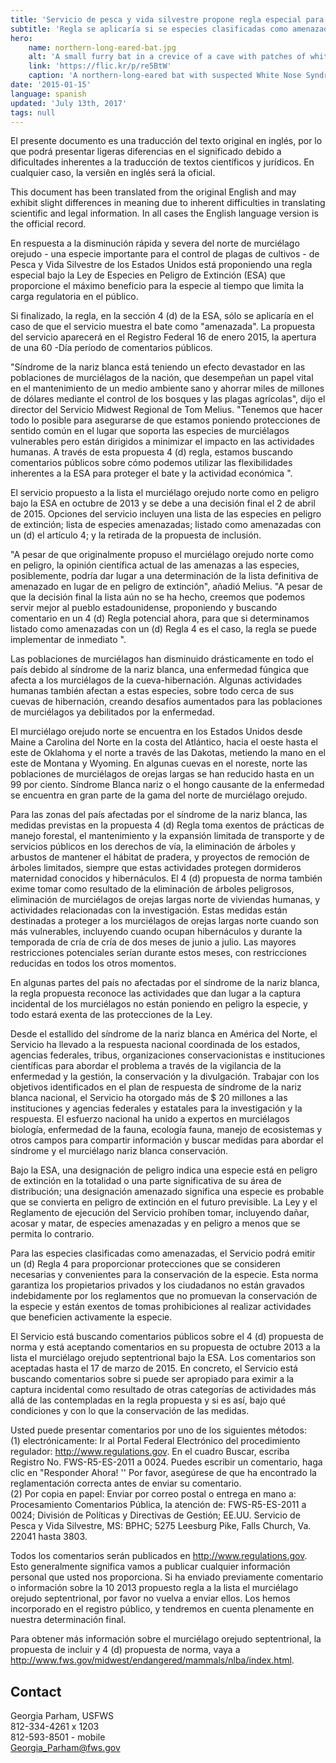 ```yaml
---
title: 'Servicio de pesca y vida silvestre propone regla especial para centrarse protecciones para el norte de largo-espigado bat'
subtitle: 'Regla se aplicaría si se especies clasificadas como amenazadas bajo la ley de especies en peligro'
hero:
    name: northern-long-eared-bat.jpg
    alt: 'A small furry bat in a crevice of a cave with patches of white fungus on its face and shoulder.'
    link: 'https://flic.kr/p/re5BtW'
    caption: 'A northern-long-eared bat with suspected White Nose Syndrome. Photo by Steve Taylor, University of Illinois.'
date: '2015-01-15'
language: spanish
updated: 'July 13th, 2017'
tags: null
---
```


El presente documento es una traducción del texto original en inglés, por lo que podrá presentar ligeras diferencias en el significado debido a dificultades inherentes a la traducción de textos científicos y jurídicos. En cualquier caso, la versiên en inglés será la oficial.

This document has been translated from the original English and may exhibit slight differences in meaning due to inherent difficulties in translating scientific and legal information. In all cases the English language version is the official record.

En respuesta a la disminución rápida y severa del norte de murciélago orejudo - una especie importante para el control de plagas de cultivos - de Pesca y Vida Silvestre de los Estados Unidos está proponiendo una regla especial bajo la Ley de Especies en Peligro de Extinción (ESA) que proporcione el máximo beneficio para la especie al tiempo que limita la carga regulatoria en el público.

Si finalizado, la regla, en la sección 4 (d) de la ESA, sólo se aplicaría en el caso de que el servicio muestra el bate como "amenazada". La propuesta del servicio aparecerá en el Registro Federal 16 de enero 2015, la apertura de una 60 -Día período de comentarios públicos.

"Síndrome de la nariz blanca está teniendo un efecto devastador en las poblaciones de murciélagos de la nación, que desempeñan un papel vital en el mantenimiento de un medio ambiente sano y ahorrar miles de millones de dólares mediante el control de los bosques y las plagas agrícolas", dijo el director del Servicio Midwest Regional de Tom Melius. "Tenemos que hacer todo lo posible para asegurarse de que estamos poniendo protecciones de sentido común en el lugar que soporta las especies de murciélagos vulnerables pero están dirigidos a minimizar el impacto en las actividades humanas. A través de esta propuesta 4 (d) regla, estamos buscando comentarios públicos sobre cómo podemos utilizar las flexibilidades inherentes a la ESA para proteger el bate y la actividad económica ".

El servicio propuesto a la lista el murciélago orejudo norte como en peligro bajo la ESA en octubre de 2013 y se debe a una decisión final el 2 de abril de 2015\. Opciones del servicio incluyen una lista de las especies en peligro de extinción; lista de especies amenazadas; listado como amenazadas con un (d) el artículo 4; y la retirada de la propuesta de inclusión.

"A pesar de que originalmente propuso el murciélago orejudo norte como en peligro, la opinión científica actual de las amenazas a las especies, posiblemente, podría dar lugar a una determinación de la lista definitiva de amenazado en lugar de en peligro de extinción", añadió Melius. "A pesar de que la decisión final la lista aún no se ha hecho, creemos que podemos servir mejor al pueblo estadounidense, proponiendo y buscando comentario en un 4 (d) Regla potencial ahora, para que si determinamos listado como amenazadas con un (d) Regla 4 es el caso, la regla se puede implementar de inmediato ".

Las poblaciones de murciélagos han disminuido drásticamente en todo el país debido al síndrome de la nariz blanca, una enfermedad fúngica que afecta a los murciélagos de la cueva-hibernación. Algunas actividades humanas también afectan a estas especies, sobre todo cerca de sus cuevas de hibernación, creando desafíos aumentados para las poblaciones de murciélagos ya debilitados por la enfermedad.

El murciélago orejudo norte se encuentra en los Estados Unidos desde Maine a Carolina del Norte en la costa del Atlántico, hacia el oeste hasta el este de Oklahoma y el norte a través de las Dakotas, metiendo la mano en el este de Montana y Wyoming. En algunas cuevas en el noreste, norte las poblaciones de murciélagos de orejas largas se han reducido hasta en un 99 por ciento. Síndrome Blanca nariz o el hongo causante de la enfermedad se encuentra en gran parte de la gama del norte de murciélago orejudo.

Para las zonas del país afectadas por el síndrome de la nariz blanca, las medidas previstas en la propuesta 4 (d) Regla toma exentos de prácticas de manejo forestal, el mantenimiento y la expansión limitada de transporte y de servicios públicos en los derechos de vía, la eliminación de árboles y arbustos de mantener el hábitat de pradera, y proyectos de remoción de árboles limitados, siempre que estas actividades protegen dormideros maternidad conocidos y hibernáculos. El 4 (d) propuesta de norma también exime tomar como resultado de la eliminación de árboles peligrosos, eliminación de murciélagos de orejas largas norte de viviendas humanas, y actividades relacionadas con la investigación. Estas medidas están destinadas a proteger a los murciélagos de orejas largas norte cuando son más vulnerables, incluyendo cuando ocupan hibernáculos y durante la temporada de cría de cría de dos meses de junio a julio. Las mayores restricciones potenciales serían durante estos meses, con restricciones reducidas en todos los otros momentos.

En algunas partes del país no afectadas por el síndrome de la nariz blanca, la regla propuesta reconoce las actividades que dan lugar a la captura incidental de los murciélagos no están poniendo en peligro la especie, y todo estará exenta de las protecciones de la Ley.

Desde el estallido del síndrome de la nariz blanca en América del Norte, el Servicio ha llevado a la respuesta nacional coordinada de los estados, agencias federales, tribus, organizaciones conservacionistas e instituciones científicas para abordar el problema a través de la vigilancia de la enfermedad y la gestión, la conservación y la divulgación. Trabajar con los objetivos identificados en el plan de respuesta de síndrome de la nariz blanca nacional, el Servicio ha otorgado más de $ 20 millones a las instituciones y agencias federales y estatales para la investigación y la respuesta. El esfuerzo nacional ha unido a expertos en murciélagos biología, enfermedad de la fauna, ecología fauna, manejo de ecosistemas y otros campos para compartir información y buscar medidas para abordar el síndrome y el murciélago nariz blanca conservación.

Bajo la ESA, una designación de peligro indica una especie está en peligro de extinción en la totalidad o una parte significativa de su área de distribución; una designación amenazado significa una especie es probable que se convierta en peligro de extinción en el futuro previsible. La Ley y el Reglamento de ejecución del Servicio prohíben tomar, incluyendo dañar, acosar y matar, de especies amenazadas y en peligro a menos que se permita lo contrario.

Para las especies clasificadas como amenazadas, el Servicio podrá emitir un (d) Regla 4 para proporcionar protecciones que se consideren necesarias y convenientes para la conservación de la especie. Esta norma garantiza los propietarios privados y los ciudadanos no están gravados indebidamente por los reglamentos que no promuevan la conservación de la especie y están exentos de tomas prohibiciones al realizar actividades que beneficien activamente la especie.

El Servicio está buscando comentarios públicos sobre el 4 (d) propuesta de norma y está aceptando comentarios en su propuesta de octubre 2013 a la lista el murciélago orejudo septentrional bajo la ESA. Los comentarios son aceptadas hasta el 17 de marzo de 2015\. En concreto, el Servicio está buscando comentarios sobre si puede ser apropiado para eximir a la captura incidental como resultado de otras categorías de actividades más allá de las contempladas en la regla propuesta y si es así, bajo qué condiciones y con lo que la conservación de las medidas.

Usted puede presentar comentarios por uno de los siguientes métodos:  
(1) electrónicamente: Ir al Portal Federal Electrónico del procedimiento regulador: http://www.regulations.gov. En el cuadro Buscar, escriba Registro No. FWS-R5-ES-2011 a 0024\. Puedes escribir un comentario, haga clic en "Responder Ahora! '' Por favor, asegúrese de que ha encontrado la reglamentación correcta antes de enviar su comentario.  
(2) Por copia en papel: Enviar por correo postal o entrega en mano a: Procesamiento Comentarios Pública, la atención de: FWS-R5-ES-2011 a 0024; División de Políticas y Directivas de Gestión; EE.UU. Servicio de Pesca y Vida Silvestre, MS: BPHC; 5275 Leesburg Pike, Falls Church, Va. 22041 hasta 3803.

Todos los comentarios serán publicados en http://www.regulations.gov. Esto generalmente significa vamos a publicar cualquier información personal que usted nos proporciona. Si ha enviado previamente comentario o información sobre la 10 2013 propuesto regla a la lista el murciélago orejudo septentrional, por favor no vuelva a enviar ellos. Los hemos incorporado en el registro público, y tendremos en cuenta plenamente en nuestra determinación final.

Para obtener más información sobre el murciélago orejudo septentrional, la propuesta de incluir y 4 (d) propuesta de norma, vaya a http://www.fws.gov/midwest/endangered/mammals/nlba/index.html.

## Contact

Georgia Parham, USFWS   
812-334-4261 x 1203  
812-593-8501 - mobile  
[Georgia_Parham@fws.gov](mailto:Georgia_Parham@fws.gov)
